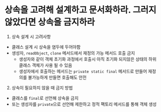 # 상속을 고려해 설계하고 문서화하라. 그러지 않았다면 상속을 금지하라

1. 상속 설계 시 고려사항
- 클래스 설계 시 상속을 염두에 두어야함
- 생성자, `readObject`, `clone` 메서드에서 재정의 가능 메서드 호출 금지
  -  생성자와 같이 객체 초기화 과정에서 호출시 아직 초기화 되지않은 상태의 하위 클래스 객체가 사용 될 수 있음
  -  생성자에서 호출하는 메서드는 `private static final` 메서드로 만들어 재정의를 불가능하게 만들면 호출해도 안전
2. 상속이 필요하지 않을 때 금지 방법
- 클래스를 `final`로 선언해 상속을 금지
- 또는 생성자를 `private`으로 선언해 제한하고 정적 팩토리 메서드를 통해 객체 생성

